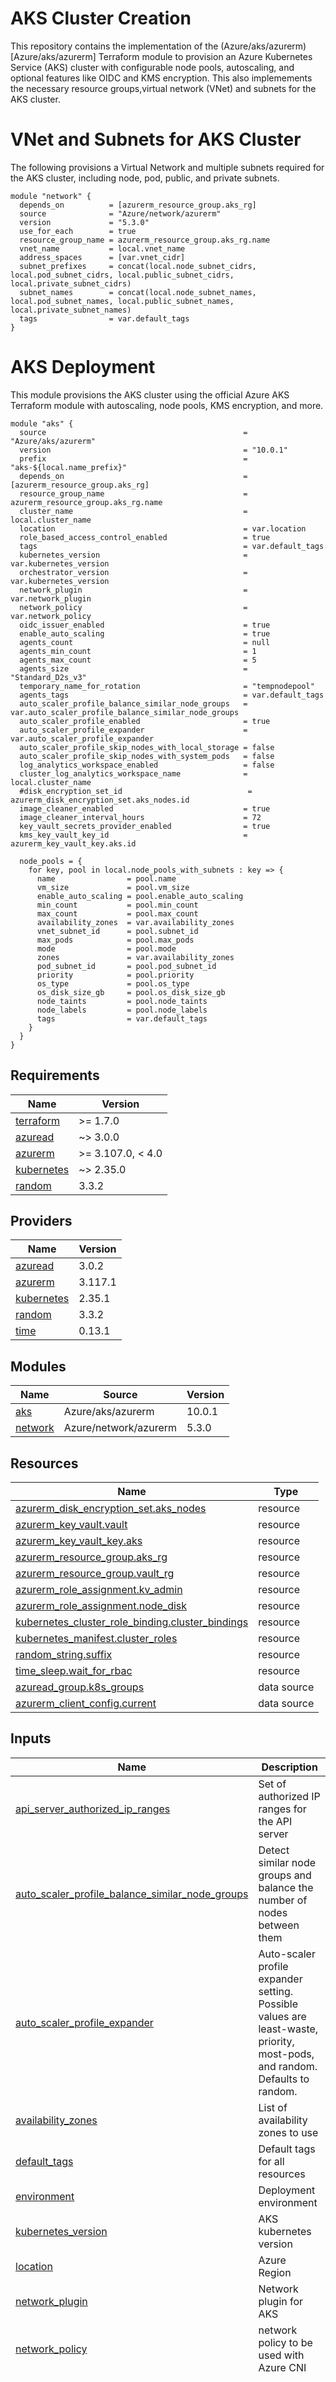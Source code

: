 # AKS Cluster Creation
This repository contains the implementation of the (Azure/aks/azurerm)[Azure/aks/azurerm] Terraform module to provision an Azure Kubernetes Service (AKS) cluster with configurable node pools, autoscaling, and optional features like OIDC and KMS encryption. This also implemements the necessary resource groups,virtual network (VNet) and subnets for the AKS cluster.

# VNet and Subnets for AKS Cluster
The following provisions a Virtual Network and multiple subnets required for the AKS cluster, including node, pod, public, and private subnets.
```hcl
module "network" {
  depends_on          = [azurerm_resource_group.aks_rg]
  source              = "Azure/network/azurerm"
  version             = "5.3.0"
  use_for_each        = true
  resource_group_name = azurerm_resource_group.aks_rg.name
  vnet_name           = local.vnet_name
  address_spaces      = [var.vnet_cidr]
  subnet_prefixes     = concat(local.node_subnet_cidrs, local.pod_subnet_cidrs, local.public_subnet_cidrs, local.private_subnet_cidrs)
  subnet_names        = concat(local.node_subnet_names, local.pod_subnet_names, local.public_subnet_names, local.private_subnet_names)
  tags                = var.default_tags
}
```

# AKS Deployment
This module provisions the AKS cluster using the official Azure AKS Terraform module with autoscaling, node pools, KMS encryption, and more.
```hcl
module "aks" {
  source                                            = "Azure/aks/azurerm"
  version                                           = "10.0.1"
  prefix                                            = "aks-${local.name_prefix}"
  depends_on                                        = [azurerm_resource_group.aks_rg]
  resource_group_name                               = azurerm_resource_group.aks_rg.name
  cluster_name                                      = local.cluster_name
  location                                          = var.location
  role_based_access_control_enabled                 = true
  tags                                              = var.default_tags
  kubernetes_version                                = var.kubernetes_version
  orchestrator_version                              = var.kubernetes_version
  network_plugin                                    = var.network_plugin
  network_policy                                    = var.network_policy
  oidc_issuer_enabled                               = true
  enable_auto_scaling                               = true
  agents_count                                      = null
  agents_min_count                                  = 1
  agents_max_count                                  = 5
  agents_size                                       = "Standard_D2s_v3"
  temporary_name_for_rotation                       = "tempnodepool"
  agents_tags                                       = var.default_tags
  auto_scaler_profile_balance_similar_node_groups   = var.auto_scaler_profile_balance_similar_node_groups
  auto_scaler_profile_enabled                       = true
  auto_scaler_profile_expander                      = var.auto_scaler_profile_expander
  auto_scaler_profile_skip_nodes_with_local_storage = false
  auto_scaler_profile_skip_nodes_with_system_pods   = false
  log_analytics_workspace_enabled                   = false
  cluster_log_analytics_workspace_name              = local.cluster_name
  #disk_encryption_set_id                            = azurerm_disk_encryption_set.aks_nodes.id
  image_cleaner_enabled                             = true
  image_cleaner_interval_hours                      = 72
  key_vault_secrets_provider_enabled                = true
  kms_key_vault_key_id                              = azurerm_key_vault_key.aks.id

  node_pools = {
    for key, pool in local.node_pools_with_subnets : key => {
      name                = pool.name
      vm_size             = pool.vm_size
      enable_auto_scaling = pool.enable_auto_scaling
      min_count           = pool.min_count
      max_count           = pool.max_count
      availability_zones  = var.availability_zones
      vnet_subnet_id      = pool.subnet_id
      max_pods            = pool.max_pods
      mode                = pool.mode
      zones               = var.availability_zones
      pod_subnet_id       = pool.pod_subnet_id
      priority            = pool.priority
      os_type             = pool.os_type
      os_disk_size_gb     = pool.os_disk_size_gb
      node_taints         = pool.node_taints
      node_labels         = pool.node_labels
      tags                = var.default_tags
    }
  }
}
````


<!-- BEGINNING OF PRE-COMMIT-TERRAFORM DOCS HOOK -->
## Requirements

| Name | Version |
|------|---------|
| <a name="requirement_terraform"></a> [terraform](#requirement\_terraform) | >= 1.7.0 |
| <a name="requirement_azuread"></a> [azuread](#requirement\_azuread) | ~> 3.0.0 |
| <a name="requirement_azurerm"></a> [azurerm](#requirement\_azurerm) | >= 3.107.0, < 4.0 |
| <a name="requirement_kubernetes"></a> [kubernetes](#requirement\_kubernetes) | ~> 2.35.0 |
| <a name="requirement_random"></a> [random](#requirement\_random) | 3.3.2 |

## Providers

| Name | Version |
|------|---------|
| <a name="provider_azuread"></a> [azuread](#provider\_azuread) | 3.0.2 |
| <a name="provider_azurerm"></a> [azurerm](#provider\_azurerm) | 3.117.1 |
| <a name="provider_kubernetes"></a> [kubernetes](#provider\_kubernetes) | 2.35.1 |
| <a name="provider_random"></a> [random](#provider\_random) | 3.3.2 |
| <a name="provider_time"></a> [time](#provider\_time) | 0.13.1 |

## Modules

| Name | Source | Version |
|------|--------|---------|
| <a name="module_aks"></a> [aks](#module\_aks) | Azure/aks/azurerm | 10.0.1 |
| <a name="module_network"></a> [network](#module\_network) | Azure/network/azurerm | 5.3.0 |

## Resources

| Name | Type |
|------|------|
| [azurerm_disk_encryption_set.aks_nodes](https://registry.terraform.io/providers/hashicorp/azurerm/latest/docs/resources/disk_encryption_set) | resource |
| [azurerm_key_vault.vault](https://registry.terraform.io/providers/hashicorp/azurerm/latest/docs/resources/key_vault) | resource |
| [azurerm_key_vault_key.aks](https://registry.terraform.io/providers/hashicorp/azurerm/latest/docs/resources/key_vault_key) | resource |
| [azurerm_resource_group.aks_rg](https://registry.terraform.io/providers/hashicorp/azurerm/latest/docs/resources/resource_group) | resource |
| [azurerm_resource_group.vault_rg](https://registry.terraform.io/providers/hashicorp/azurerm/latest/docs/resources/resource_group) | resource |
| [azurerm_role_assignment.kv_admin](https://registry.terraform.io/providers/hashicorp/azurerm/latest/docs/resources/role_assignment) | resource |
| [azurerm_role_assignment.node_disk](https://registry.terraform.io/providers/hashicorp/azurerm/latest/docs/resources/role_assignment) | resource |
| [kubernetes_cluster_role_binding.cluster_bindings](https://registry.terraform.io/providers/hashicorp/kubernetes/latest/docs/resources/cluster_role_binding) | resource |
| [kubernetes_manifest.cluster_roles](https://registry.terraform.io/providers/hashicorp/kubernetes/latest/docs/resources/manifest) | resource |
| [random_string.suffix](https://registry.terraform.io/providers/hashicorp/random/3.3.2/docs/resources/string) | resource |
| [time_sleep.wait_for_rbac](https://registry.terraform.io/providers/hashicorp/time/latest/docs/resources/sleep) | resource |
| [azuread_group.k8s_groups](https://registry.terraform.io/providers/hashicorp/azuread/latest/docs/data-sources/group) | data source |
| [azurerm_client_config.current](https://registry.terraform.io/providers/hashicorp/azurerm/latest/docs/data-sources/client_config) | data source |

## Inputs

| Name | Description | Type | Default | Required |
|------|-------------|------|---------|:--------:|
| <a name="input_api_server_authorized_ip_ranges"></a> [api\_server\_authorized\_ip\_ranges](#input\_api\_server\_authorized\_ip\_ranges) | Set of authorized IP ranges for the API server | `set(string)` | `[]` | no |
| <a name="input_auto_scaler_profile_balance_similar_node_groups"></a> [auto\_scaler\_profile\_balance\_similar\_node\_groups](#input\_auto\_scaler\_profile\_balance\_similar\_node\_groups) | Detect similar node groups and balance the number of nodes between them | `bool` | `false` | no |
| <a name="input_auto_scaler_profile_expander"></a> [auto\_scaler\_profile\_expander](#input\_auto\_scaler\_profile\_expander) | Auto-scaler profile expander setting. Possible values are least-waste, priority, most-pods, and random. Defaults to random. | `string` | `"random"` | no |
| <a name="input_availability_zones"></a> [availability\_zones](#input\_availability\_zones) | List of availability zones to use | `list(string)` | `[]` | no |
| <a name="input_default_tags"></a> [default\_tags](#input\_default\_tags) | Default tags for all resources | `map(string)` | `{}` | no |
| <a name="input_environment"></a> [environment](#input\_environment) | Deployment environment | `string` | `""` | no |
| <a name="input_kubernetes_version"></a> [kubernetes\_version](#input\_kubernetes\_version) | AKS kubernetes version | `string` | `""` | no |
| <a name="input_location"></a> [location](#input\_location) | Azure Region | `string` | `""` | no |
| <a name="input_network_plugin"></a> [network\_plugin](#input\_network\_plugin) | Network plugin for AKS | `string` | `""` | no |
| <a name="input_network_policy"></a> [network\_policy](#input\_network\_policy) | network policy to be used with Azure CNI | `string` | `""` | no |
| <a name="input_node_pools"></a> [node\_pools](#input\_node\_pools) | Map of node pools with configuration | <pre>map(object({<br/>    name                = string<br/>    vm_size             = string<br/>    enable_auto_scaling = bool<br/>    min_count           = number<br/>    max_count           = number<br/>    node_taints         = list(string)<br/>    os_disk_size_gb     = number<br/>    max_pods            = number<br/>    mode                = string<br/>    priority            = string<br/>    os_type             = string<br/>    node_labels         = map(string)<br/>  }))</pre> | `{}` | no |
| <a name="input_subscription_id"></a> [subscription\_id](#input\_subscription\_id) | Azure Subscription ID | `string` | `""` | no |
| <a name="input_vault_name"></a> [vault\_name](#input\_vault\_name) | name for key vault | `string` | `"kv-cluster"` | no |
| <a name="input_vnet_cidr"></a> [vnet\_cidr](#input\_vnet\_cidr) | CIDR block for the Virtual Network | `string` | `""` | no |

## Outputs

| Name | Description |
|------|-------------|
| <a name="output_aks_id"></a> [aks\_id](#output\_aks\_id) | The `azurerm_kubernetes_cluster`'s id. |
| <a name="output_aks_name"></a> [aks\_name](#output\_aks\_name) | The name of the Azure Kubernetes Cluster. |
| <a name="output_client_certificate"></a> [client\_certificate](#output\_client\_certificate) | The `client_certificate` in the `azurerm_kubernetes_cluster`'s `kube_config` block. |
| <a name="output_client_key"></a> [client\_key](#output\_client\_key) | The `client_key` in the `azurerm_kubernetes_cluster`'s `kube_config` block. |
| <a name="output_cluster_ca_certificate"></a> [cluster\_ca\_certificate](#output\_cluster\_ca\_certificate) | The `cluster_ca_certificate` in the `azurerm_kubernetes_cluster`'s `kube_config` block. |
| <a name="output_cluster_fqdn"></a> [cluster\_fqdn](#output\_cluster\_fqdn) | The FQDN of the Azure Kubernetes Managed Cluster. |
| <a name="output_cluster_identity"></a> [cluster\_identity](#output\_cluster\_identity) | The `azurerm_kubernetes_cluster`'s `identity` block. |
| <a name="output_cluster_portal_fqdn"></a> [cluster\_portal\_fqdn](#output\_cluster\_portal\_fqdn) | The FQDN for the Azure Portal resources when private link has been enabled, which is only resolvable inside the Virtual Network used by the Kubernetes Cluster. |
| <a name="output_cluster_private_fqdn"></a> [cluster\_private\_fqdn](#output\_cluster\_private\_fqdn) | The private FQDN for the Azure Kubernetes Cluster. |
| <a name="output_cluster_vnet_id"></a> [cluster\_vnet\_id](#output\_cluster\_vnet\_id) | AKS cluster vnet |
| <a name="output_host"></a> [host](#output\_host) | The `host` in the `azurerm_kubernetes_cluster`'s `kube_config` block. The Kubernetes cluster server host. |
| <a name="output_http_application_routing_zone_name"></a> [http\_application\_routing\_zone\_name](#output\_http\_application\_routing\_zone\_name) | The `azurerm_kubernetes_cluster`'s `http_application_routing_zone_name` argument. The Zone Name of the HTTP Application Routing. |
| <a name="output_ingress_application_gateway"></a> [ingress\_application\_gateway](#output\_ingress\_application\_gateway) | The `azurerm_kubernetes_cluster`'s `ingress_application_gateway` block. |
| <a name="output_ingress_application_gateway_enabled"></a> [ingress\_application\_gateway\_enabled](#output\_ingress\_application\_gateway\_enabled) | Has the `azurerm_kubernetes_cluster` turned on `ingress_application_gateway` block? |
| <a name="output_key_vault_secrets_provider"></a> [key\_vault\_secrets\_provider](#output\_key\_vault\_secrets\_provider) | The `azurerm_kubernetes_cluster`'s `key_vault_secrets_provider` block. |
| <a name="output_key_vault_secrets_provider_enabled"></a> [key\_vault\_secrets\_provider\_enabled](#output\_key\_vault\_secrets\_provider\_enabled) | Has the `azurerm_kubernetes_cluster` turned on `key_vault_secrets_provider` block? |
| <a name="output_kube_admin_config_raw"></a> [kube\_admin\_config\_raw](#output\_kube\_admin\_config\_raw) | The `azurerm_kubernetes_cluster`'s `kube_admin_config_raw` argument. Raw Kubernetes config for the admin account to be used by kubectl and other compatible tools. This is only available when Role Based Access Control with Azure Active Directory is enabled and local accounts enabled. |
| <a name="output_kube_config_raw"></a> [kube\_config\_raw](#output\_kube\_config\_raw) | The raw Kubernetes config for the cluster. |
| <a name="output_node_resource_group"></a> [node\_resource\_group](#output\_node\_resource\_group) | The auto-generated Resource Group which contains the resources for this Managed Kubernetes Cluster. |
| <a name="output_oidc_issuer_url"></a> [oidc\_issuer\_url](#output\_oidc\_issuer\_url) | The URL of the OIDC issuer for the Azure Kubernetes Cluster. |
| <a name="output_web_app_routing_identity"></a> [web\_app\_routing\_identity](#output\_web\_app\_routing\_identity) | The identity used for the web app routing. |
<!-- END OF PRE-COMMIT-TERRAFORM DOCS HOOK -->
